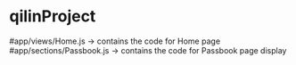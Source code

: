 # qilinProject
#app/views/Home.js -> contains the code for Home page
#app/sections/Passbook.js -> contains the code for Passbook page display
